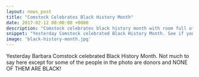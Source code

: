 ```yaml
---
layout: news_post
title: "Comstock Celebrates Black History Month"
date: 2017-02-12 00:00:00 +0000
description: "Comstock celebrates black history month with room full of white people"
snippet: "Yesterday Comstock celebrated Black History Month. See if you can spot what\'s wrong in this picture."
image: 'black-history-month.jpg'
---
```

Yesterday Barbara Comstock celebrated Black History Month. Not much to say here except for some of the people in the photo are donors and NONE OF THEM ARE BLACK!
